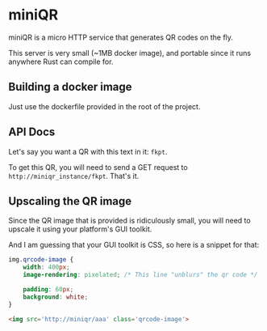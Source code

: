 # miniQR

miniQR is a micro HTTP service that generates QR codes on the fly.

This server is very small (~1MB docker image), and portable since it
runs anywhere Rust can compile for.

## Building a docker image
Just use the dockerfile provided in the root of the project.

## API Docs
Let's say you want a QR with this text in it: `fkpt`.  

To get this QR, you will need to send a GET request to `http://miniqr_instance/fkpt`. That's it.

## Upscaling the QR image
Since the QR image that is provided is ridiculously small, you will need to upscale it
using your platform's GUI toolkit.

And I am guessing that your GUI toolkit is CSS, so here is a snippet for that:

```css
img.qrcode-image {
    width: 400px;
    image-rendering: pixelated; /* This line "unblurs" the qr code */

    padding: 60px;
    background: white;
}
```

```html
<img src='http://miniqr/aaa' class='qrcode-image'>
```